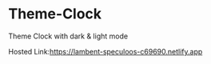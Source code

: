 # Theme-Clock

Theme Clock with dark & light mode

Hosted Link:https://lambent-speculoos-c69690.netlify.app
